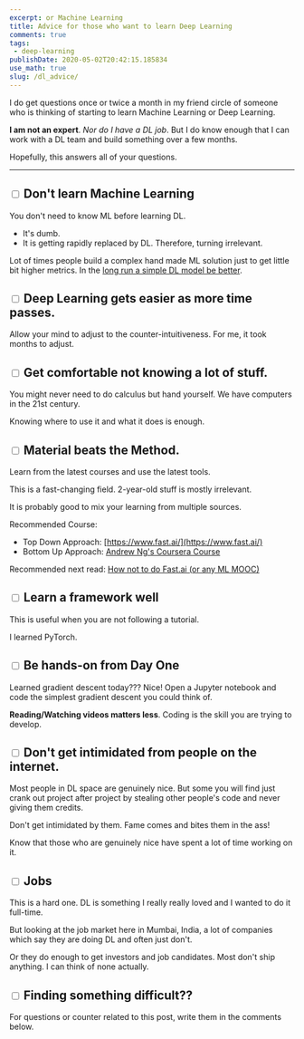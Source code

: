 ```yaml
---
excerpt: or Machine Learning
title: Advice for those who want to learn Deep Learning
comments: true
tags:
 - deep-learning
publishDate: 2020-05-02T20:42:15.185834
use_math: true
slug: /dl_advice/
---
```


I do get questions once or twice a month in my friend circle of someone who is thinking of starting to learn Machine Learning or Deep Learning.

​**I am not an expert**​. *Nor do I have a DL job*. But I do know enough that I can work with a DL team and build something over a few months.

Hopefully, this answers all of your questions.

* * *

## <input type="checkbox"> Don't learn Machine Learning

You don't need to know ML before learning DL.
+ It's dumb.
+ It is getting rapidly replaced by DL. Therefore, turning irrelevant.

Lot of times people build a complex hand made ML solution just to get little bit higher metrics.
In the [long run a simple DL model be better](https://medium.com/modern-nlp/risk-and-counter-intuition-in-data-science-1a21a792ad95).

## <input type="checkbox"> Deep Learning gets easier as more time passes.

Allow your mind to adjust to the counter-intuitiveness.
For me, it took months to adjust.

## <input type="checkbox"> Get comfortable not knowing a lot of stuff.

You might never need to do calculus but hand yourself.
We have computers in the 21st century.

Knowing where to use it and what it does is enough.

## <input type="checkbox">  Material beats the Method.

Learn from the latest courses and use the latest tools.

This is a fast-changing field. 2-year-old stuff is mostly irrelevant.

It is probably good to mix your learning from multiple sources.

Recommended Course:
- Top Down Approach: [https://www.fast.ai/](https://www.fast.ai/) 
- Bottom Up Approach: [Andrew Ng's Coursera Course](https://www.coursera.org/specializations/deep-learning)

Recommended next read: <a href="https://hackernoon.com/how-not-to-do-fast-ai-or-any-ml-mooc-3d34a7e0ab8c" target="_blank">How not to do Fast.ai (or any ML MOOC)</a>

## <input type="checkbox"> Learn a framework well

This is useful when you are not following a tutorial.

I learned PyTorch.

## <input type="checkbox"> Be hands-on from Day One

Learned gradient descent today??? Nice! Open a Jupyter notebook and code the simplest gradient descent you could think of.

**Reading/Watching videos matters less**. Coding is the skill you are trying to develop.

## <input type="checkbox"> Don't get intimidated from people on the internet.

Most people in DL space are genuinely nice. But some you will find just crank out project after project by stealing other people's code and never giving them credits.

Don't get intimidated by them. Fame comes and bites them in the ass!

Know that those who are genuinely nice have spent a lot of time working on it.

## <input type="checkbox"> Jobs

This is a hard one. DL is something I really really loved and I wanted to do it full-time.

But looking at the job market here in Mumbai, India, a lot of companies which say they are doing DL and often just don't.

Or they do enough to get investors and job candidates. Most don't ship anything. I can think of none actually.

## <input type="checkbox"> Finding something difficult??

For questions or counter related to this post, write them in the comments below.
